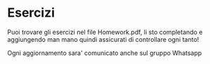 # Esercizi

Puoi trovare gli esercizi nel file Homework.pdf, li sto completando e aggiungendo man mano quindi assicurati di controllare ogni tanto!

Ogni aggiornamento sara' comunicato anche sul gruppo Whatsapp
